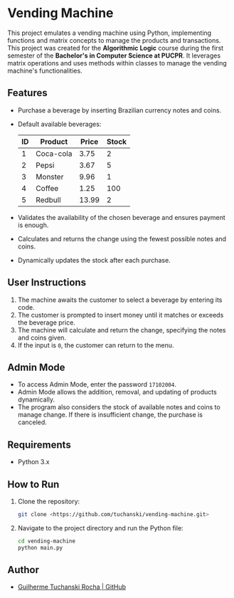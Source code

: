 
# Vending Machine

This project emulates a vending machine using Python, implementing functions and matrix concepts to manage the products and transactions.
This project was created for the **Algorithmic Logic** course during the first semester of the **Bachelor's in Computer Science at PUCPR**. It leverages matrix operations and uses methods within classes to manage the vending machine's functionalities.

## Features

- Purchase a beverage by inserting Brazilian currency notes and coins.
- Default available beverages:
  
  | ID | Product    | Price  | Stock |
  |----|------------|--------|-------|
  | 1  | Coca-cola  | 3.75 | 2     |
  | 2  | Pepsi      | 3.67 | 5     |
  | 3  | Monster    | 9.96 | 1     |
  | 4  | Coffee     | 1.25 | 100   |
  | 5  | Redbull    | 13.99 | 2     |

- Validates the availability of the chosen beverage and ensures payment is enough.
- Calculates and returns the change using the fewest possible notes and coins.
- Dynamically updates the stock after each purchase.

## User Instructions

1. The machine awaits the customer to select a beverage by entering its code.
2. The customer is prompted to insert money until it matches or exceeds the beverage price.
3. The machine will calculate and return the change, specifying the notes and coins given.
4. If the input is `0`, the customer can return to the menu.

## Admin Mode

- To access Admin Mode, enter the password `17102004`.
- Admin Mode allows the addition, removal, and updating of products dynamically.
- The program also considers the stock of available notes and coins to manage change. If there is insufficient change, the purchase is canceled.

## Requirements

- Python 3.x

## How to Run

1. Clone the repository:
    ```bash
    git clone <https://github.com/tuchanski/vending-machine.git>
    ```
2. Navigate to the project directory and run the Python file:
    ```bash
    cd vending-machine
    python main.py
    ```

## Author

- [Guilherme Tuchanski Rocha | GitHub](https://github.com/tuchanski)
